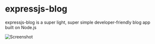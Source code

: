 # expressjs-blog

expressjs-blog is a super light, super simple developer-friendly blog app built on Node.js

![Screenshot](https://raw.github.com/csanz/expressjs-blog/master/public/images/sample.png)


